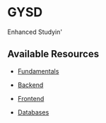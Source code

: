 # GYSD
Enhanced Studyin'

Available Resources
---

* [Fundamentals](Fundamentals/README.md)

* [Backend](Backend/README.md)
* [Frontend](Frontend/README.md)

* [Databases](Database/README.md)